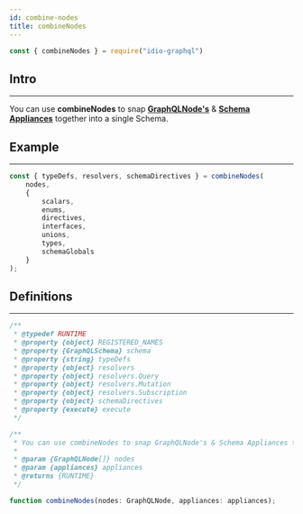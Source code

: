 ```yaml
---
id: combine-nodes
title: combineNodes
---
```


```javascript 
const { combineNodes } = require("idio-graphql")
```

## Intro

---

You can use **combineNodes** to snap [**GraphQLNode's**](graphql-node) & [**Schema Appliances**](schema-appliances) together into a single Schema.

## Example

---

```javascript 
const { typeDefs, resolvers, schemaDirectives } = combineNodes(
    nodes,
    {
        scalars,
        enums,
        directives,
        interfaces,
        unions,
        types,
        schemaGlobals
    }
);
```

## Definitions

---

```javascript
/**
 * @typedef RUNTIME
 * @property {object} REGISTERED_NAMES
 * @property {GraphQLSchema} schema
 * @property {string} typeDefs
 * @property {object} resolvers
 * @property {object} resolvers.Query
 * @property {object} resolvers.Mutation
 * @property {object} resolvers.Subscription
 * @property {object} schemaDirectives
 * @property {execute} execute
 */

/**
 * You can use combineNodes to snap GraphQLNode's & Schema Appliances together into a single Schema.
 *
 * @param {GraphQLNode[]} nodes
 * @param {appliances} appliances
 * @returns {RUNTIME}
 */
```

```javascript
function combineNodes(nodes: GraphQLNode, appliances: appliances);
```